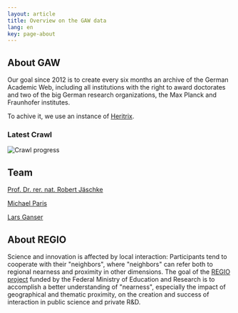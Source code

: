 ```yaml
---
layout: article
title: Overview on the GAW data
lang: en
key: page-about
---
```

## About GAW

Our goal since 2012 is to create every six months an archive of the
German Academic Web, including all institutions with the right to
award doctorates and two of the big German research organizations, the
Max Planck and Fraunhofer institutes.

To achive it, we use an instance of [Heritrix](https://github.com/internetarchive/heritrix3).

### Latest Crawl

<img src="https://amor.cms.hu-berlin.de/~jaeschkr/crawler/progress.svg" alt="Crawl progress">

## Team

[Prof. Dr. rer. nat. Robert Jäschke](https://www.ibi.hu-berlin.de/de/ueber-uns/personen/jaeschke)

[Michael Paris](https://www.ibi.hu-berlin.de/de/ueber-uns/personen/paris)

[Lars Ganser](https://www.ibi.hu-berlin.de/de/ueber-uns/personen/ganser)

## About REGIO

Science and innovation is affected by local interaction: Participants
tend to cooperate with their "neighbors", where "neighbors" can refer
both to regional nearness and proximity in other dimensions. The goal
of the [REGIO project](https://www.regio-project.org/) funded by the
Federal Ministry of Education and Research is to accomplish a better
understanding of "nearness", especially the impact of geographical and
thematic proximity, on the creation and success of interaction in
public science and private R&D.
